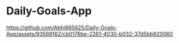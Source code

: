 # Daily-Goals-App



https://github.com/Abhi865625/Daily-Goals-App/assets/93569162/cb0176be-2261-4030-b032-37d5bb920060

